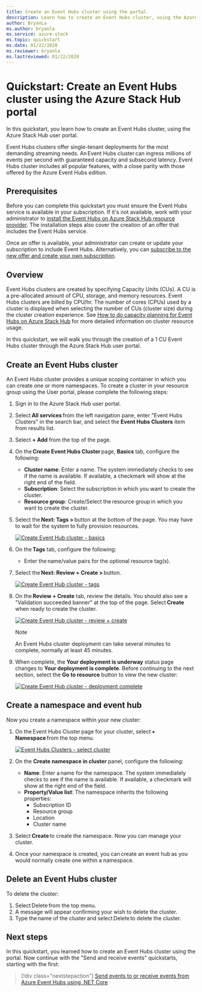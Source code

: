 ```yaml
---
title: Create an Event Hubs cluster using the portal
description: Learn how to create an Event Hubs cluster, using the Azure Stack Hub user portal. 
author: BryanLa
ms.author: bryanla
ms.service: azure-stack
ms.topic: quickstart
ms.date: 01/22/2020
ms.reviewer: bryanla
ms.lastreviewed: 01/22/2020
---
```


# Quickstart: Create an Event Hubs cluster using the Azure Stack Hub portal

In this quickstart, you learn how to create an Event Hubs cluster, using the Azure Stack Hub user portal. 

Event Hubs clusters offer single-tenant deployments for the most demanding streaming needs. An Event Hubs cluster can ingress millions of events per second with guaranteed capacity and subsecond latency. Event Hubs cluster includes all popular features, with a close parity with those offered by the Azure Event Hubs edition.

## Prerequisites

Before you can complete this quickstart you must ensure the Event Hubs service is available in your subscription. If it's not available, work with your administrator to [install the Event Hubs on Azure Stack Hub resource provider](../operator/event-hubs-rp-overview.md). The installation steps also cover the creation of an offer that includes the Event Hubs service. 

Once an offer is available, your administrator can create or update your subscription to include Event Hubs. Alternatively, you can [subscribe to the new offer and create your own subscription](azure-stack-subscribe-services.md).

## Overview

Event Hubs clusters are created by specifying Capacity Units (CUs). A CU is a pre-allocated amount of CPU, storage, and memory resources. Event Hubs clusters are billed by CPU/hr. The number of cores (CPUs) used by a cluster is displayed when selecting the number of CUs (cluster size) during the cluster creation experience. See [How to do capacity planning for Event Hubs on Azure Stack Hub](../operator/event-hubs-rp-capacity-planning.md) for more detailed information on cluster resource usage. 

In this quickstart, we will walk you through the creation of a 1 CU Event Hubs cluster through the Azure Stack Hub user portal. 

## Create an Event Hubs cluster

An Event Hubs cluster provides a unique scoping container in which you can create one or more namespaces. To create a cluster in your resource group using the User portal, please complete the following steps: 

1. Sign in to the Azure Stack Hub user portal.
2. Select **All services** from the left navigation pane, enter "Event Hubs Clusters" in the search bar, and select the **Event Hubs Clusters** item from results list.
3. Select **+ Add** from the top of the page.  
4. On the **Create Event Hubs Cluster** page, **Basics** tab, configure the following: 
   - **Cluster name**: Enter a name. The system immediately checks to see if the name is available. If available, a checkmark will show at the right end of the field. 
   - **Subscription**: Select the subscription in which you want to create the cluster. 
   - **Resource group**: Create/Select the resource group in which you want to create the cluster. 
5. Select the **Next: Tags >** button at the bottom of the page. You may have to wait for the system to fully provision resources. 

   [![Create Event Hub cluster - basics](media/event-hubs-quickstart-cluster-portal/1-create-cluster-basics.png)](media/event-hubs-quickstart-cluster-portal/1-create-cluster-basics.png#lightbox)

6. On the **Tags** tab, configure the following: 
   - Enter the name/value pairs for the optional resource tag(s).  
7. Select the **Next: Review + Create >** button. 

   [![Create Event Hub cluster - tags](media/event-hubs-quickstart-cluster-portal/2-create-cluster-tags.png)](media/event-hubs-quickstart-cluster-portal/2-create-cluster-tags.png#lightbox)

8. On the **Review + Create** tab, review the details. You should also see a "Validation succeeded banner" at the top of the page. Select **Create** when ready to create the cluster. 

   [![Create Event Hub cluster - review + create](media/event-hubs-quickstart-cluster-portal/3-create-cluster-review.png)](media/event-hubs-quickstart-cluster-portal/3-create-cluster-review.png#lightbox)

   >[!NOTE]
   > An Event Hubs cluster deployment can take several minutes to complete, normally at least 45 minutes.

9. When complete, the **Your deployment is underway** status page changes to **Your deployment is complete**. Before continuing to the next section, select the **Go to resource** button to view the new cluster:

   [![Create Event Hub cluster - deployment complete](media/event-hubs-quickstart-cluster-portal/4-deployment-complete.png)](media/event-hubs-quickstart-cluster-portal/4-deployment-complete.png#lightbox)


## Create a namespace and event hub

Now you create a namespace within your new cluster:

1. On the Event Hubs Cluster page for your cluster, select **+ Namespace** from the top menu. 

   [![Event Hubs Clusters - select cluster](media/event-hubs-quickstart-cluster-portal/5-view-cluster.png)](media/event-hubs-quickstart-cluster-portal/5-view-cluster.png#lightbox)

2. On the **Create namespace in cluster** panel, configure the following: 
   - **Name**: Enter a name for the namespace. The system immediately checks to see if the name is available. If available, a checkmark will show at the right end of the field. 
   - **Property/Value list**: The namespace inherits the following properties: 
     - Subscription ID 
     - Resource group 
     - Location 
     - Cluster name 
3. Select **Create** to create the namespace. Now you can manage your cluster. 
4. Once your namespace is created, you can create an event hub as you would normally create one within a namespace. 

## Delete an Event Hubs cluster

To delete the cluster:

1. Select Delete from the top menu.  
2. A message will appear confirming your wish to delete the cluster. 
3. Type the name of the cluster and select Delete to delete the cluster. 

## Next steps

In this quickstart, you learned how to create an Event Hubs cluster using the portal. Now continue with the "Send and receive events" quickstarts, starting with the first:  

> [!div class="nextstepaction"]
> [Send events to or receive events from Azure Event Hubs using .NET Core](/azure/event-hubs/event-hubs-dotnet-standard-getstarted-send)
